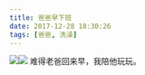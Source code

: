 ```yaml
---
title: 爸爸早下班
date: 2017-12-28 18:30:26
tags: [爸爸, 洗澡]
---
```

![](http://images.dsphoebe.com/panda-20171228.jpeg)![](http://images.dsphoebe.com/panda-20171228-2.jpeg)
难得老爸回来早，我陪他玩玩。
